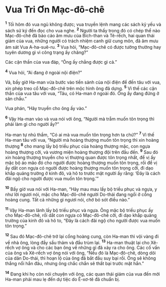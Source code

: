 # Vua Tri Ơn Mạc-đô-chê
<sup><b>1</b></sup> Tối hôm đó vua ngủ không được; vua truyền lệnh mang các sách kỷ yếu và sách sử ký đến đọc cho vua nghe. <sup><b>2</b></sup> Người ta thấy trong đó có chép thể nào Mạc-đô-chê đã báo cáo âm mưu của Bích-than và Tê-rếch, hai quan thái giám của vua, những người có trách nhiệm canh giữ cung môn, đã âm mưu ám sát Vua A-ha-suê-ru. <sup><b>3</b></sup> Vua hỏi, “Mạc-đô-chê có được tưởng thưởng hay tuyên dương gì vì công trạng ấy chăng?”

Các cận thần của vua đáp, “Ông ấy chẳng được gì cả.”

<sup><b>4</b></sup> Vua hỏi, “Ai đang ở ngoài nội điện?”

Vả, bấy giờ Ha-man vừa bước vào tiền sảnh của nội điện để đến tâu với vua, xin phép treo cổ Mạc-đô-chê trên mộc hình ông đã dựng. <sup><b>5</b></sup> Vì thế các cận thần của vua tâu với vua, “Tâu, có Ha-man ở ngoài đó. Ông ấy đang đứng ở sân chầu.”

Vua phán, “Hãy truyền cho ông ấy vào.”

<sup><b>6</b></sup> Vậy Ha-man vào và vua nói với ông, “Người mà trẫm muốn tôn trọng thì phải làm gì cho người ấy?”

Ha-man tự nhủ thầm, “Có ai mà vua muốn tôn trọng hơn ta chứ?” <sup><b>7</b></sup> Vì thế Ha-man tâu với vua, “Người mà hoàng thượng muốn tôn trọng thì xin hoàng thượng <sup><b>8</b></sup> cho mang lấy bộ triều phục của hoàng thượng mặc, con ngựa hoàng thượng cỡi, và vương miện hoàng thượng đội trên đầu đến. <sup><b>9</b></sup> Sau đó xin hoàng thượng truyền cho vị thượng quan được tôn trọng nhất, để vị ấy mặc bộ áo mão đó cho người được hoàng thượng muốn tôn trọng, rồi để vị ấy dắt con ngựa có người được hoàng thượng muốn tôn trọng cỡi, đi dạo khắp quảng trường ở kinh đô, và hô to trước mặt người ấy rằng: ‘Đây là cách đãi ngộ cho người được vua muốn tôn trọng.’”

<sup><b>10</b></sup> Bấy giờ vua nói với Ha-man, “Hãy mau mau lấy bộ triều phục và ngựa, y như lời ngươi nói, mặc cho Mạc-đô-chê người Do-thái đang ngồi ở cổng hoàng cung. Tất cả những gì ngươi nói, chớ bỏ sót điều nào.”

<sup><b>11</b></sup> Vậy Ha-man lãnh lấy bộ triều phục và ngựa. Ông mặc bộ triều phục ấy cho Mạc-đô-chê, rồi dắt con ngựa có Mạc-đô-chê cỡi, đi dạo khắp quảng trường của kinh đô và hô to, “Đây là cách đãi ngộ cho người được vua muốn tôn trọng.”

<sup><b>12</b></sup> Sau đó Mạc-đô-chê trở lại cổng hoàng cung, còn Ha-man thì vội vàng đi về nhà ông, lòng đầy sầu thảm và đầu trùm lại. <sup><b>13</b></sup> Ha-man thuật lại cho Xê-rếch vợ ông và cho các bạn ông về những gì đã xảy ra cho ông. Các cố vấn của ông và Xê-rếch vợ ông nói với ông, “Nếu đó là Mạc-đô-chê, dòng dõi của dân Do-thái, thì hoạn lộ của ông đã bắt đầu suy bại rồi. Ông sẽ không thắng nổi hắn đâu, nhưng ông chắc chắn sẽ thất bại trước mặt hắn.”

<sup><b>14</b></sup> Đang khi họ còn nói chuyện với ông, các quan thái giám của vua đến mời Ha-man phải mau lẹ đến dự tiệc do Ê-xơ-tê đã chuẩn bị.
